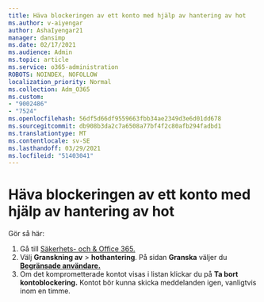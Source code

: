 ```yaml
---
title: Häva blockeringen av ett konto med hjälp av hantering av hot
ms.author: v-aiyengar
author: AshaIyengar21
manager: dansimp
ms.date: 02/17/2021
ms.audience: Admin
ms.topic: article
ms.service: o365-administration
ROBOTS: NOINDEX, NOFOLLOW
localization_priority: Normal
ms.collection: Adm_O365
ms.custom:
- "9002486"
- "7524"
ms.openlocfilehash: 56df5d66df9559663fbb34ae2349d3e6d01dd678
ms.sourcegitcommit: db908b3da2c7a6508a77bf4f2c80afb294fadbd1
ms.translationtype: MT
ms.contentlocale: sv-SE
ms.lasthandoff: 03/29/2021
ms.locfileid: "51403041"
---
```

# <a name="unblock-an-account-by-using-threat-management"></a>Häva blockeringen av ett konto med hjälp av hantering av hot

Gör så här: 

1. Gå till [Säkerhets- och & Office 365.](https://go.microsoft.com/fwlink/p/?linkid=2077143)
1. Välj **Granskning av**  >  **hothantering**. På sidan **Granska** väljer du **[Begränsade användare.](https://go.microsoft.com/fwlink/?linkid=2103514)**
1. Om det komprometterade kontot visas i listan klickar du på **Ta bort kontoblockering.** Kontot bör kunna skicka meddelanden igen, vanligtvis inom en timme.